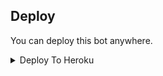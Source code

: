 


## Deploy
You can deploy this bot anywhere.

<details><summary>Deploy To Heroku</summary>
<p>
<br>
<a href="https://heroku.com/deploy?template=https://github.com/mahinwizard4444/ALHABIBI">
  <img src="https://www.herokucdn.com/deploy/button.svg" alt="Deploy">
</a>
</p>
</details>

